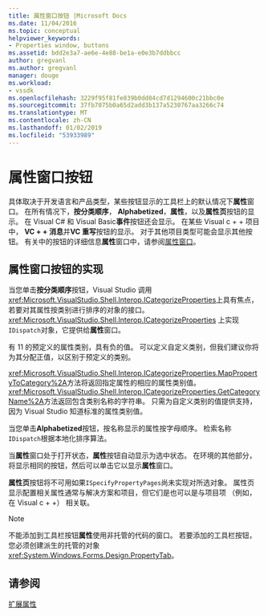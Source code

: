 ```yaml
---
title: 属性窗口按钮 |Microsoft Docs
ms.date: 11/04/2016
ms.topic: conceptual
helpviewer_keywords:
- Properties window, buttons
ms.assetid: bdd2e3a7-ae6e-4e88-be1a-e0e3b7ddbbcc
author: gregvanl
ms.author: gregvanl
manager: douge
ms.workload:
- vssdk
ms.openlocfilehash: 3229f95f81fe839b0dd84cd7d1294600c21bbc0e
ms.sourcegitcommit: 37fb7075b0a65d2add3b137a5230767aa3266c74
ms.translationtype: MT
ms.contentlocale: zh-CN
ms.lasthandoff: 01/02/2019
ms.locfileid: "53933989"
---
```

# <a name="properties-window-buttons"></a>属性窗口按钮
具体取决于开发语言和产品类型，某些按钮显示的工具栏上的默认情况下**属性**窗口。 在所有情况下，**按分类顺序**， **Alphabetized**，**属性**，以及**属性页**按钮的显示。 在 Visual C# 和 Visual Basic**事件**按钮还会显示。 在某些 Visual c + + 项目中， **VC + + 消息**并**VC 重写**按钮的显示。 对于其他项目类型可能会显示其他按钮。 有关中的按钮的详细信息**属性**窗口中，请参阅[属性窗口](../../ide/reference/properties-window.md)。  
  
## <a name="implementation-of-properties-window-buttons"></a>属性窗口按钮的实现  
 当您单击**按分类顺序**按钮，Visual Studio 调用<xref:Microsoft.VisualStudio.Shell.Interop.ICategorizeProperties>上具有焦点，若要对其属性按类别进行排序的对象的接口。 <xref:Microsoft.VisualStudio.Shell.Interop.ICategorizeProperties> 上实现`IDispatch`对象，它提供给**属性**窗口。  
  
 有 11 的预定义的属性类别，具有负的值。 可以定义自定义类别，但我们建议你将为其分配正值，以区别于预定义的类别。  
  
 <xref:Microsoft.VisualStudio.Shell.Interop.ICategorizeProperties.MapPropertyToCategory%2A>方法将返回指定属性的相应的属性类别值。 <xref:Microsoft.VisualStudio.Shell.Interop.ICategorizeProperties.GetCategoryName%2A>方法返回包含类别名称的字符串。 只需为自定义类别的值提供支持，因为 Visual Studio 知道标准的属性类别值。  
  
 当您单击**Alphabetized**按钮，按名称显示的属性按字母顺序。 检索名称`IDispatch`根据本地化排序算法。  
  
 当**属性**窗口处于打开状态，**属性**按钮自动显示为选中状态。 在环境的其他部分，将显示相同的按钮，然后可以单击它以显示**属性**窗口。  
  
 **属性页**按钮将不可用如果`ISpecifyPropertyPages`尚未实现对所选对象。 属性页显示配置相关属性通常与解决方案和项目，但它们是也可以是与项目项 （例如，在 Visual c + +） 相关联。  
  
> [!NOTE]
>  不能添加到工具栏按钮**属性**使用非托管的代码的窗口。 若要添加的工具栏按钮，您必须创建派生的托管的对象<xref:System.Windows.Forms.Design.PropertyTab>。  
  
## <a name="see-also"></a>请参阅  
 [扩展属性](../../extensibility/internals/extending-properties.md)